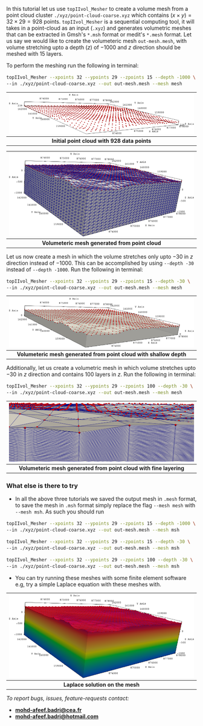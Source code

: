 In this tutorial  let us use `topIIvol_Mesher` to create a volume mesh from  a point cloud cluster `./xyz/point-cloud-coarse.xyz` which contains $(x\times y)=32 \times 29 = 928$ points. `topIIvol_Mesher` is a sequential computing tool, it will takes  in a point-cloud as an input (`.xyz`) and generates volumetric meshes that can be extracted in Gmsh's `*.msh` format or medit's  `*.mesh` format. Let us say we would like to create the volumeteric mesh `out-mesh.mesh`, with volume stretching upto a depth ($z$) of $-1000$ and $z$ direction should be meshed with $15$ layers. 

To perform the meshing run the following in terminal:

```bash
topIIvol_Mesher --xpoints 32 --ypoints 29 --zpoints 15 --depth -1000 \
--in ./xyz/point-cloud-coarse.xyz --out out-mesh.mesh --mesh mesh
```

| ![space-1.jpg](./../etc/images/mesher-points.png) |
| :-----------------------------------------------: |
|   **Initial point cloud with 928 data points**    |

| ![space-1.jpg](./../etc/images/mesher-mesh1.png) |
| :----------------------------------------------: |
| **Volumeteric mesh generated from point cloud**  |

Let us now create a mesh in which the volume stretches only upto $-30$ in $z$ direction instead of $-1000$. This can be accomplished by using `--depth -30` instead of `--depth -1000`. Run the following in terminal:

```bash
topIIvol_Mesher --xpoints 32 --ypoints 29 --zpoints 15 --depth -30 \
--in ./xyz/point-cloud-coarse.xyz --out out-mesh.mesh --mesh mesh
```

|       ![space-1.jpg](./../etc/images/mesher-mesh2.png)       |
| :----------------------------------------------------------: |
| **Volumeteric mesh generated from point cloud with shallow depth** |

Additionally, let us create a volumetric mesh in which volume stretches upto  $-30$ in $z$ direction and contains  $100$ layers in $z$. Run the following in terminal:

```bash
topIIvol_Mesher --xpoints 32 --ypoints 29 --zpoints 100 --depth -30 \
--in ./xyz/point-cloud-coarse.xyz --out out-mesh.mesh --mesh mesh
```

|       ![space-1.jpg](./../etc/images/mesher-mesh3.png)       |
| :----------------------------------------------------------: |
| **Volumeteric mesh generated from point cloud with fine layering** |



### What else is there to try ###

- In all the above three tutorials we saved the output mesh in `.mesh` format, to save the mesh in `.msh` format simply replace  the flag `--mesh mesh` with `--mesh msh`. As such you should run 

```bash
topIIvol_Mesher --xpoints 32 --ypoints 29 --zpoints 15 --depth -1000 \
--in ./xyz/point-cloud-coarse.xyz --out out-mesh.mesh --mesh msh
```

```bash
topIIvol_Mesher --xpoints 32 --ypoints 29 --zpoints 15 --depth -30 \
--in ./xyz/point-cloud-coarse.xyz --out out-mesh.mesh --mesh msh
```

```bash
topIIvol_Mesher --xpoints 32 --ypoints 29 --zpoints 100 --depth -30 \
--in ./xyz/point-cloud-coarse.xyz --out out-mesh.mesh --mesh msh
```

- You can try running these meshes with some finite element software e.g, try a simple Laplace equation with these meshes with. 

| ![space-1.jpg](./../etc/images/mesher-mesh11.png) |
| :-----------------------------------------------: |
|         **Laplace solution on the mesh**          |

*To report bugs, issues, feature-requests contact:* 

- **mohd-afeef.badri@cea.fr**
- **mohd-afeef.badri@hotmail.com**
